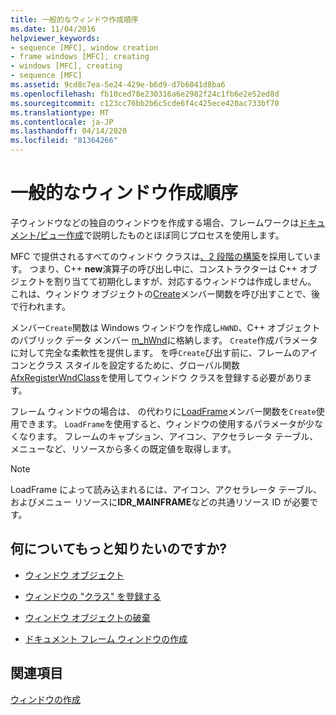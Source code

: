 ```yaml
---
title: 一般的なウィンドウ作成順序
ms.date: 11/04/2016
helpviewer_keywords:
- sequence [MFC], window creation
- frame windows [MFC], creating
- windows [MFC], creating
- sequence [MFC]
ms.assetid: 9cd8c7ea-5e24-429e-b6d9-d7b6041d8ba6
ms.openlocfilehash: fb10ced78e230316a6e2982f24c1fb6e2e52ed8d
ms.sourcegitcommit: c123cc76bb2b6c5cde6f4c425ece420ac733bf70
ms.translationtype: MT
ms.contentlocale: ja-JP
ms.lasthandoff: 04/14/2020
ms.locfileid: "81364266"
---
```

# <a name="general-window-creation-sequence"></a>一般的なウィンドウ作成順序

子ウィンドウなどの独自のウィンドウを作成する場合、フレームワークは[ドキュメント/ビュー作成](../mfc/document-view-creation.md)で説明したものとほぼ同じプロセスを使用します。

MFC で提供されるすべてのウィンドウ クラスは[、2 段階の構築](../mfc/one-stage-and-two-stage-construction-of-objects.md)を採用しています。 つまり、C++ **new**演算子の呼び出し中に、コンストラクターは C++ オブジェクトを割り当てて初期化しますが、対応するウィンドウは作成しません。 これは、ウィンドウ オブジェクトの[Create](../mfc/reference/cwnd-class.md#create)メンバー関数を呼び出すことで、後で行われます。

メンバー`Create`関数は Windows ウィンドウを作成し`HWND`、C++ オブジェクトのパブリック データ メンバー [m_hWnd](../mfc/reference/cwnd-class.md#m_hwnd)に格納します。 `Create`作成パラメータに対して完全な柔軟性を提供します。 を呼`Create`び出す前に、フレームのアイコンとクラス スタイルを設定するために、グローバル関数[AfxRegisterWndClass](../mfc/reference/application-information-and-management.md#afxregisterwndclass)を使用してウィンドウ クラスを登録する必要があります。

フレーム ウィンドウの場合は、 の代わりに[LoadFrame](../mfc/reference/cframewnd-class.md#loadframe)メンバー関数を`Create`使用できます。 `LoadFrame`を使用すると、ウィンドウの使用するパラメータが少なくなります。 フレームのキャプション、アイコン、アクセラレータ テーブル、メニューなど、リソースから多くの既定値を取得します。

> [!NOTE]
> LoadFrame によって読み込まれるには、アイコン、アクセラレータ テーブル、およびメニュー リソースに**IDR_MAINFRAME**などの共通リソース ID が必要です。

## <a name="what-do-you-want-to-know-more-about"></a>何についてもっと知りたいのですか?

- [ウィンドウ オブジェクト](../mfc/window-objects.md)

- [ウィンドウの "クラス" を登録する](../mfc/registering-window-classes.md)

- [ウィンドウ オブジェクトの破棄](../mfc/destroying-window-objects.md)

- [ドキュメント フレーム ウィンドウの作成](../mfc/creating-document-frame-windows.md)

## <a name="see-also"></a>関連項目

[ウィンドウの作成](../mfc/creating-windows.md)
